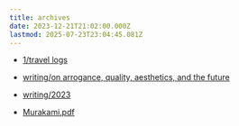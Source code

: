 ```yaml
---
title: archives
date: 2023-12-21T21:02:00.000Z
lastmod: 2025-07-23T23:04:45.081Z
---
```

* [1/travel logs](/1/travel%20logs)

* [writing/on arrogance, quality, aesthetics, and the future](/writing/on%20arrogance,%20quality,%20aesthetics,%20and%20the%20future)

* [writing/2023](/writing/2023)

* [Murakami.pdf](Murakami.pdf)
